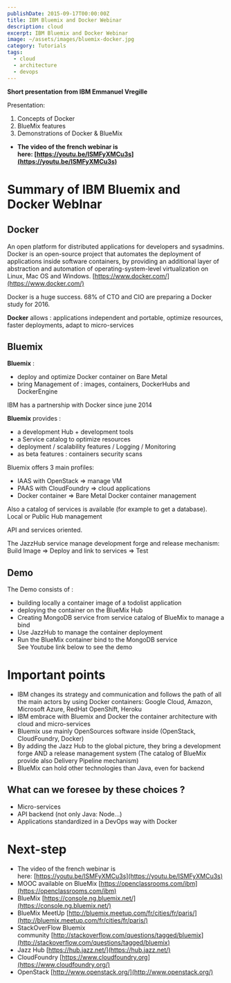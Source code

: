 ```yaml
---
publishDate: 2015-09-17T00:00:00Z
title: IBM Bluemix and Docker Webinar
description: cloud
excerpt: IBM Bluemix and Docker Webinar
image: ~/assets/images/bluemix-docker.jpg
category: Tutorials
tags:
  - cloud
  - architecture
  - devops
---
```



**Short presentation from IBM Emmanuel Vregille**   

Presentation:

1.  Concepts of Docker
2.  BlueMix features
3.  Demonstrations of Docker & BlueMix

-   **The video of the french webinar is here: [https://youtu.be/ISMFyXMCu3s](https://youtu.be/ISMFyXMCu3s)**

# Summary of IBM Bluemix and Docker WebInar

## Docker

An open platform for distributed applications for developers and sysadmins.  
Docker is an open-source project that automates the deployment of applications inside software containers, by providing an additional layer of abstraction and automation of operating-system-level virtualization on Linux, Mac OS and Windows. [https://www.docker.com/](https://www.docker.com/)

Docker is a huge success. 68% of CTO and CIO are preparing a Docker study for 2016.

**Docker** allows : applications independent and portable, optimize resources, faster deployments, adapt to micro-services

## Bluemix

**Bluemix** :

-   deploy and optimize Docker container on Bare Metal
-   bring Management of : images, containers, DockerHubs and DockerEngine

IBM has a partnership with Docker since june 2014

**Bluemix** provides :

-   a development Hub + development tools
-   a Service catalog to optimize resources
-   deployment / scalability features / Logging / Monitoring
-   as beta features : containers security scans

Bluemix offers 3 main profiles:

-   IAAS with OpenStack => manage VM
-   PAAS with CloudFoundry => cloud applications
-   Docker container => Bare Metal Docker container management

Also a catalog of services is available (for example to get a database).  
Local or Public Hub management

API and services oriented.

The JazzHub service manage development forge and release mechanism:  
Build Image => Deploy and link to services => Test

## Demo

The Demo consists of :

-   building locally a container image of a todolist application
-   deploying the container on the BlueMix Hub
-   Creating MongoDB service from service catalog of BlueMix to manage a bind
-   Use JazzHub to manage the container deployment
-   Run the BlueMix container bind to the MongoDB service  
    See Youtube link below to see the demo

# Important points

-   IBM changes its strategy and communication and follows the path of all the main actors by using Docker containers: Google Cloud, Amazon, Microsoft Azure, RedHat OpenShift, Heroku
-   IBM embrace with Bluemix and Docker the container architecture with cloud and micro-services
-   Bluemix use mainly OpenSources software inside (OpenStack, CloudFoundry, Docker)
-   By adding the Jazz Hub to the global picture, they bring a development forge AND a release management system (The catalog of BlueMix provide also Delivery Pipeline mechanism)
-   BlueMix can hold other technologies than Java, even for backend

## What can we foresee by these choices ?

-   Micro-services
-   API backend (not only Java: Node…)
-   Applications standardized in a DevOps way with Docker

# Next-step

-   The video of the french webinar is here: [https://youtu.be/ISMFyXMCu3s](https://youtu.be/ISMFyXMCu3s)
-   MOOC available on BlueMix [https://openclassrooms.com/ibm](https://openclassrooms.com/ibm)
-   BlueMix [https://console.ng.bluemix.net/](https://console.ng.bluemix.net/)
-   BlueMix MeetUp [http://bluemix.meetup.com/fr/cities/fr/paris/](http://bluemix.meetup.com/fr/cities/fr/paris/)
-   StackOverFlow Bluemix community [http://stackoverflow.com/questions/tagged/bluemix](http://stackoverflow.com/questions/tagged/bluemix)
-   Jazz Hub [https://hub.jazz.net/](https://hub.jazz.net/)
-   CloudFoundry [https://www.cloudfoundry.org](https://www.cloudfoundry.org/)
-   OpenStack [http://www.openstack.org/](http://www.openstack.org/)